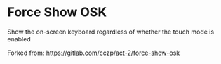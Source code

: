 # Force Show OSK

Show the on-screen keyboard regardless of whether the touch mode is enabled

Forked from: https://gitlab.com/cczp/act-2/force-show-osk
